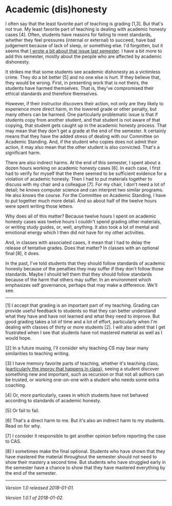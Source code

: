 Academic (dis)honesty
=====================

I often say that the least favorite part of teaching is grading [1,3].
But that's not true.  My least favorite part of teaching is dealing
with academic honesty cases [4].  Often, students have reasons for failing
to meet standards, whether they feel pressures (internal or external) to
succeed, have bad judgement because of lack of sleep, or something else.
I'd forgotten, but it seems that [I wrote a bit about that issue last
semester](academic-honesty-2017-05-07).  I have a bit more to add this
semester, mostly about the people who are affected by academic dishonesty.

It strikes me that some students see academic dishonesty as a victimless
crime.  They do a bit better [5] and no one else is hurt.  If they
believe that, they would be wrong.  First, in presenting work that is
not theirs, the students have harmed themselves.  That is, they've
compromised their ethical standards and therefore themselves.

However, if their instructor discovers their action, not only are they
likely to experience more direct harm, in the lowered grade or other
penalty, but many others can be harmed.  One particularly problematic
issue is that if students copy from another student, and that student is
not aware of that copying, that student gets caught up in the academic
honesty process.  That may mean that they don't get a grade at the end
of the semester.  It certainly means that they have the added stress
of dealing with our Committee on Academic Standing.  And, if the student
who copies does not admit their action, it may also mean that the other
student is also convicted.  That's a significant harm.

There are also indirect harms.  At the end of this semester, I spent
about a dozen hours working on academic honesty cases [6].  In each case,
I first had to verify for myself that the there seemed to be sufficient
evidence for a violation of academic honesty.  Then I had to put materials
together to discuss with my chair and a colleague [7].  For my chair, I
don't need a lot of detail; he knows computer science and can interpret
two similar programs.  He also knows the course.  For the Committee on
Academic Standing, I have to put together much more detail.  And so about
half of the twelve hours were spent writing those letters.

Why does all of this matter?  Because twelve hours I spent on academic
honesty cases was twelve hours I couldn't spend grading other materials,
or writing study guides, or, well, anything.  It also took a lot of mental
and emotional energy which I then did not have for my other activities.

And, in classes with associated cases, it mean that I had to delay the
release of tentative grades.  Does that matter?  In classes with an
optional final [8], it does.

In the past, I've told students that they should follow standards of
academic honesty because of the penalties they may suffer if they don't
follow those standards.  Maybe I should tell them that they should
follow standards because of the harm that others may suffer.  In an
environment which emphasizes self governance, perhaps that may make
a difference.  We'll see.

---

[1] I accept that grading is an important part of my teaching.
Grading can provide useful feedback to students so that they can better
understand what they have and have not learned and what they need
to improve.  But good grading takes a lot of time and a lot of effort,
particularly when I'm dealing with classes of thirty or more students
[2].  I will also admit that I get frustrated when I see that students
have not mastered material as well as I would hope.

[2] In a future musing, I'll consider why teaching CS may bear many
similarities to teaching writing.

[3] I have memory favorite parts of teaching, whether it's teaching class,
([particularly the improv that happens in class](preparing-to-perform)),
seeing a student discover something new and important, such as recursion
or that not all authors can be trusted, or working one-on-one with a
student who needs some extra coaching.

[4] Or, more particularly, cases in which students have not behaved
according to standards of academic honesty.

[5] Or fail to fail.

[6] That's a direct harm to me.  But it's also an indirect harm to
my students.  Read on for why.

[7] I consider it responsible to get another opinion before reporting
the case to CAS.

[8] I sometimes make the final optional.  Students who have shown that
they have mastered the material throughout the semester should not need
to show their mastery a second time.  But students who have struggled
early in the semester have a chance to show that they have mastered
everything by the end of the semester.

---

*Version 1.0 released 2018-01-01.*

*Version 1.0.1 of 2018-01-02.*
